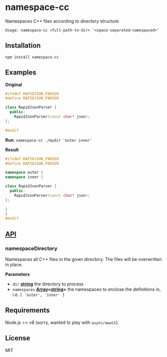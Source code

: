 # namespace-cc

Namespaces C++ files according to directory structure

    Usage: namespace-cc <full-path-to-dir> '<space-separated-namespaced>'

## Installation

    npm install namespace-cc

## Examples

**Original**

```cc
#ifndef RAPIDJSON_PARSER
#define RAPIDJSON_PARSER

class RapidJsonParser {
  public:
    RapidJsonParser(const char* json);
};

#endif
```

**Run**: `namespace-cc ./mydir 'outer inner'`

**Result**

```cc
#ifndef RAPIDJSON_PARSER
#define RAPIDJSON_PARSER

namespace outer {
namespace inner {

class RapidJsonParser {
  public:
    RapidJsonParser(const char* json);
};

}
}
#endif
```

## [API](https://thlorenz.github.io/namespace-cc)

<!-- Generated by documentation.js. Update this documentation by updating the source code. -->

### namespaceDirectory

Namespaces all C++ files in the given directory.
The files will be overwritten in place.

**Parameters**

-   `dir` **[string](https://developer.mozilla.org/en-US/docs/Web/JavaScript/Reference/Global_Objects/String)** the directory to process
-   `namespaces` **[Array](https://developer.mozilla.org/en-US/docs/Web/JavaScript/Reference/Global_Objects/Array)&lt;[string](https://developer.mozilla.org/en-US/docs/Web/JavaScript/Reference/Global_Objects/String)>** the namespaces to enclose the definitions in,
                           i.e. `[ 'outer', 'inner' ]`

## Requirements

Node.js >= v8 (sorry, wanted to play with `async/await`).

## License

MIT
